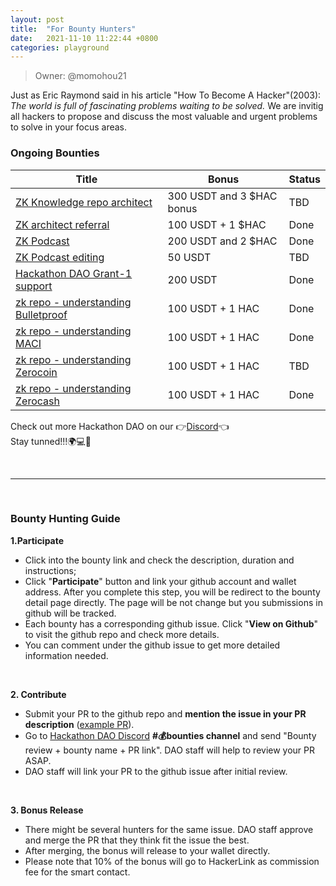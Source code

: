 ```yaml
---
layout: post
title:  "For Bounty Hunters"
date:   2021-11-10 11:22:44 +0800
categories: playground
---
```


> Owner: @momohou21

Just as Eric Raymond said in his article "How To Become A Hacker"(2003): _The world is full of fascinating problems waiting to be solved._ We are invitig all hackers to propose and discuss the most valuable and urgent problems to solve in your focus areas. 

### Ongoing Bounties

| **Title** | **Bonus** | **Status** |
| --- | --- | --- |
| [ZK Knowledge repo architect](https://hackerlink.io/bounty/60)| 300 USDT and 3 $HAC bonus | TBD |
| [ZK architect referral](https://hackerlink.io/bounty/63) | 100 USDT + 1 $HAC | Done |
| [ZK Podcast](https://hackerlink.io/bounty/61) | 200 USDT and 2 $HAC | Done |
| [ZK Podcast editing](https://hackerlink.io/bounty/62) | 50 USDT | TBD |
| [Hackathon DAO Grant-1 support](https://hackerlink.io/bounty/59) | 200 USDT | Done |
| [zk repo - understanding Bulletproof](https://hackerlink.io/bounty/65) | 100 USDT + 1 HAC | Done |
| [zk repo - understanding MACI](https://hackerlink.io/bounty/68)| 100 USDT + 1 HAC | Done |
| [zk repo - understanding Zerocoin](https://hackerlink.io/bounty/66) | 100 USDT + 1 HAC | TBD |
| [zk repo - understanding Zerocash](https://hackerlink.io/bounty/67) | 100 USDT + 1 HAC | Done |


Check out more Hackathon DAO on our 👉[Discord][Discord]👈
<br>
Stay tunned!!!🌍💻💪

<br>

----

<br>

### Bounty Hunting Guide

**1.Participate**

- Click into the bounty link and check the description, duration and instructions;
- Click "**Participate**" button and link your github account and wallet address. After you complete this step, you will be redirect to the bounty detail page directly. The page will be not change but you submissions in github will be tracked.
- Each bounty has a corresponding github issue. Click "**View on Github**" to visit the github repo and check more details.
- You can comment under the github issue to get more detailed information needed.

<br>

**2. Contribute**

- Submit your PR to the github repo and **mention the issue in your PR description** ([example PR][PR]).
- Go to [Hackathon DAO Discord][Discord] **#💰bounties channel** and send "Bounty review + bounty name + PR link". DAO staff will help to review your PR ASAP.
- DAO staff will link your PR to the github issue after initial review. 

<br>

**3. Bonus Release**
	
- There might be several hunters for the same issue. DAO staff approve and merge the PR that they think fit the issue the best.
- After merging, the bonus will release to your wallet directly. 
- Please note that 10% of the bonus will go to HackerLink as commission fee for the smart contact. 

[Discord]: https://discord.gg/gVBYGfmwQv
[PR]: https://github.com/dorahacksglobal/Hackathon-Playbook/pull/27

